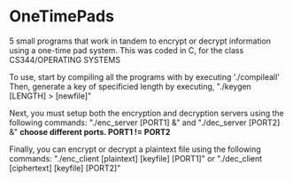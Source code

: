 # OneTimePads
5 small programs that work in tandem to encrypt or decrypt information using a one-time pad system. This was coded in C, for the class CS344/OPERATING SYSTEMS

To use, start by compiling all the programs with by executing './compileall'
Then, generate a key of specificied length by executing, "./keygen [LENGTH] > [newfile]"

Next, you must setup both the encryption and decryption servers using the following commands:
 "./enc_server [PORT1] &"
         and
 "./dec_server [PORT2] &" 
 **choose different ports. PORT1 != PORT2**
 
Finally, you can encrypt or decrypt a plaintext file using the following commands:
  "./enc_client [plaintext] [keyfile] [PORT1]"
           or
  "./dec_client [ciphertext] [keyfile] [PORT2]"
 
